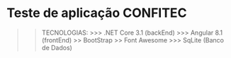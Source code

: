 # Teste de aplicação CONFITEC
>> TECNOLOGIAS:
    >>> .NET Core 3.1 (backEnd)
    >>> Angular 8.1 (frontEnd)
        >> BootStrap
        >> Font Awesome
    >>> SqLite (Banco de Dados)